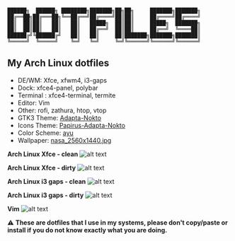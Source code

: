 ```

██████╗  ██████╗ ████████╗███████╗██╗██╗     ███████╗███████╗
██╔══██╗██╔═══██╗╚══██╔══╝██╔════╝██║██║     ██╔════╝██╔════╝
██║  ██║██║   ██║   ██║   █████╗  ██║██║     █████╗  ███████╗
██║  ██║██║   ██║   ██║   ██╔══╝  ██║██║     ██╔══╝  ╚════██║
██████╔╝╚██████╔╝   ██║   ██║     ██║███████╗███████╗███████║
╚═════╝  ╚═════╝    ╚═╝   ╚═╝     ╚═╝╚══════╝╚══════╝╚══════╝

```


## My Arch Linux dotfiles

* DE/WM: Xfce, xfwm4, i3-gaps
* Dock: xfce4-panel, polybar
* Terminal : xfce4-terminal, termite
* Editor: Vim
* Other: rofi, zathura, htop, vtop
* GTK3 Theme: [Adapta-Nokto](https://github.com/adapta-project/adapta-gtk-theme)
* Icons Theme: [Papirus-Adapta-Nokto](https://github.com/PapirusDevelopmentTeam/papirus-icon-theme)
* Color Scheme: [ayu](https://github.com/ayu-theme)
* Wallpaper: [nasa_2560x1440.jpg](https://imgur.com/wTt2gMz.jpg)


**Arch Linux Xfce - clean**
![alt text](https://imgur.com/FXxFrR4.png)

**Arch Linux Xfce - dirty**
![alt text](https://imgur.com/5BfwJ6f.png)

**Arch Linux i3 gaps - clean**
![alt text](https://imgur.com/HufXnwj.png)

**Arch Linux i3 gaps - dirty**
![alt text](https://imgur.com/MUb6hBF.png)

**Vim**
![alt text](https://imgur.com/6kR9FfR.jpg)


:warning: **These are dotfiles that I use in my systems, please don't copy/paste or install if you do not know exactly what you are doing.**

